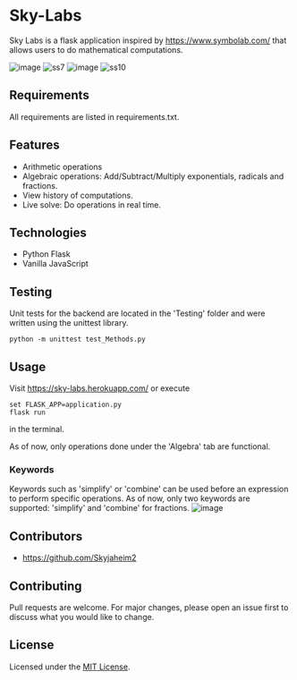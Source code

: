 # Sky-Labs

Sky Labs is a flask application inspired by https://www.symbolab.com/ that allows users to do mathematical computations.

![image](https://user-images.githubusercontent.com/64718777/160222769-b98b45a5-01c8-416d-b0a3-b2ac1212238c.png)
![ss7](https://user-images.githubusercontent.com/64718777/160222561-184628a2-5317-4769-8824-1a72ec96c9d0.png)
![image](https://user-images.githubusercontent.com/64718777/160734861-a7e43995-607c-4a57-a440-f7800f3cf887.png)
![ss10](https://user-images.githubusercontent.com/64718777/160222573-67394226-9da5-428d-bc60-e41604a62cc2.png)

## Requirements

All requirements are listed in requirements.txt.

## Features

* Arithmetic operations
* Algebraic operations: Add/Subtract/Multiply exponentials, radicals and fractions.
* View history of computations.
* Live solve: Do operations in real time. 

## Technologies

* Python Flask
* Vanilla JavaScript

## Testing

Unit tests for the backend are located in the 'Testing' folder and were written using the unittest library.
````
python -m unittest test_Methods.py
````

## Usage
Visit https://sky-labs.herokuapp.com/ or execute

````
set FLASK_APP=application.py 
flask run
````
in the terminal.

As of now, only operations done under the 'Algebra' tab are functional.

### Keywords
Keywords such as 'simplify' or 'combine' can be used before an expression to perform specific operations.
As of now, only two keywords are supported: 'simplify' and 'combine' for fractions.
![image](https://user-images.githubusercontent.com/64718777/160222426-e78cda86-eb72-4b59-a002-0915c613eabc.png)


## Contributors

* https://github.com/Skyjaheim2

## Contributing

Pull requests are welcome. For major changes, please open an issue first to discuss what you would like to change.

## License

Licensed under the [MIT License](LICENSE).

